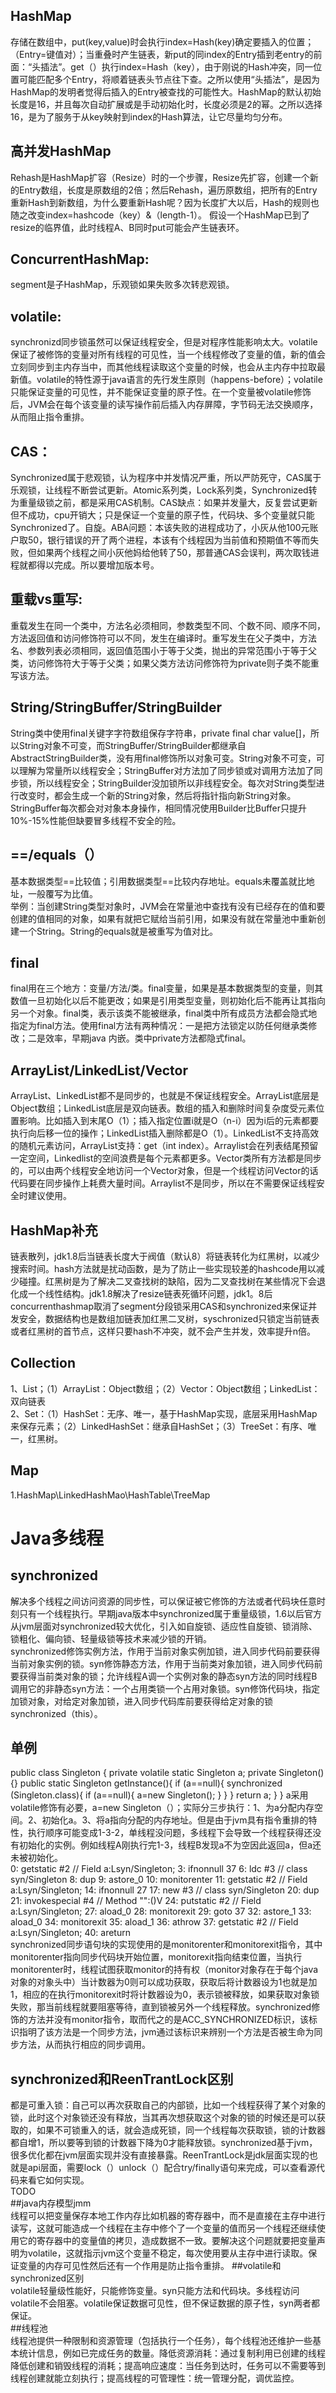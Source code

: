 ## HashMap<br>
存储在数组中，put(key,value)时会执行index=Hash(key)确定要插入的位置；（Entry=键值对）；当重叠时产生链表，新put的同index的Entry插到老entry的前面：“头插法”。get（）执行index=Hash（key），由于刚说的Hash冲突，同一位置可能匹配多个Entry，将顺着链表头节点往下查。之所以使用“头插法”，是因为HashMap的发明者觉得后插入的Entry被查找的可能性大。HashMap的默认初始长度是16，并且每次自动扩展或是手动初始化时，长度必须是2的幂。之所以选择16，是为了服务于从key映射到index的Hash算法，让它尽量均匀分布。<br>
## 高并发HashMap<br>
Rehash是HashMap扩容（Resize）时的一个步骤，Resize先扩容，创建一个新的Entry数组，长度是原数组的2倍；然后Rehash，遍历原数组，把所有的Entry重新Hash到新数组，为什么要重新Hash呢？因为长度扩大以后，Hash的规则也随之改变index=hashcode（key）&（length-1）。
假设一个HashMap已到了resize的临界值，此时线程A、B同时put可能会产生链表环。<br>
## ConcurrentHashMap:<br>
segment是子HashMap，乐观锁如果失败多次转悲观锁。<br>
## volatile:<br>
synchronizd同步锁虽然可以保证线程安全，但是对程序性能影响太大。volatile保证了被修饰的变量对所有线程的可见性，当一个线程修改了变量的值，新的值会立刻同步到主内存当中，而其他线程读取这个变量的时候，也会从主内存中拉取最新值。volatile的特性源于java语言的先行发生原则（happens-before）；volatile只能保证变量的可见性，并不能保证变量的原子性。在一个变量被volatile修饰后，JVM会在每个该变量的读写操作前后插入内存屏障，字节码无法交换顺序，从而阻止指令重排。<br>
## CAS：<br>
Synchronized属于悲观锁，认为程序中并发情况严重，所以严防死守，CAS属于乐观锁，让线程不断尝试更新。Atomic系列类，Lock系列类，Synchronized转为重量级锁之前，都是采用CAS机制。CAS缺点：如果并发量大，反复尝试更新但不成功，cpu开销大；只是保证一个变量的原子性，代码块、多个变量就只能Synchronized了。自旋。ABA问题：本该失败的进程成功了，小灰从他100元账户取50，银行错误的开了两个进程，本该有个线程因为当前值和预期值不等而失败，但如果两个线程之间小灰他妈给他转了50，那普通CAS会误判，两次取钱进程就都得以完成。所以要增加版本号。<br>
## 重载vs重写:<br>
重载发生在同一个类中，方法名必须相同，参数类型不同、个数不同、顺序不同，方法返回值和访问修饰符可以不同，发生在编译时。重写发生在父子类中，方法名、参数列表必须相同，返回值范围小于等于父类，抛出的异常范围小于等于父类，访问修饰符大于等于父类；如果父类方法访问修饰符为private则子类不能重写该方法。<br>
## String/StringBuffer/StringBuilder<br>
String类中使用final关键字字符数组保存字符串，private final char value[]，所以String对象不可变，而StringBuffer/StringBuilder都继承自AbstractStringBuilder类，没有用final修饰所以对象可变。String对象不可变，可以理解为常量所以线程安全；StringBuffer对方法加了同步锁或对调用方法加了同步锁，所以线程安全；StringBuilder没加锁所以非线程安全。每次对String类型进行改变时，都会生成一个新的String对象，然后将指针指向新String对象。StringBuffer每次都会对对象本身操作，相同情况使用Builder比Buffer只提升10%-15%性能但缺要冒多线程不安全的险。<br>
## ==/equals（）<br>
基本数据类型==比较值；引用数据类型==比较内存地址。equals未覆盖就比地址，一般覆写为比值。<br>
举例：当创建String类型对象时，JVM会在常量池中查找有没有已经存在的值和要创建的值相同的对象，如果有就把它赋给当前引用，如果没有就在常量池中重新创建一个String。String的equals就是被重写为值对比。<br>
## final<br>
final用在三个地方：变量/方法/类。final变量，如果是基本数据类型的变量，则其数值一旦初始化以后不能更改；如果是引用类型变量，则初始化后不能再让其指向另一个对象。final类，表示该类不能被继承，final类中所有成员方法都会隐式地指定为final方法。使用final方法有两种情况：一是把方法锁定以防任何继承类修改；二是效率，早期java 内嵌。类中private方法都隐式final。<br>
## ArrayList/LinkedList/Vector<br>
ArrayList、LinkedList都不是同步的，也就是不保证线程安全。ArrayList底层是Object数组；LinkedList底层是双向链表。数组的插入和删除时间复杂度受元素位置影响。比如插入到末尾O（1）；插入指定位置i就是O（n-i）因为i后的元素都要执行向后移一位的操作；LinkedList插入删除都是O（1）。LinkedList不支持高效的随机元素访问，ArrayList支持：get（int index）。Arraylist会在列表结尾预留一定空间，Linkedlist的空间浪费是每个元素都更多。Vector类所有方法都是同步的，可以由两个线程安全地访问一个Vector对象，但是一个线程访问Vector的话代码要在同步操作上耗费大量时间。Arraylist不是同步，所以在不需要保证线程安全时建议使用。<br>
## HashMap补充<br>
链表散列，jdk1.8后当链表长度大于阀值（默认8）将链表转化为红黑树，以减少搜索时间。hash方法就是扰动函数，是为了防止一些实现较差的hashcode用以减少碰撞。红黑树是为了解决二叉查找树的缺陷，因为二叉查找树在某些情况下会退化成一个线性结构。jdk1.8解决了resize链表死循环问题，jdk1。8后concurrenthashmap取消了segment分段锁采用CAS和synchronized来保证并发安全，数据结构也是数组加链表加红黑二叉树，syschronized只锁定当前链表或者红黑树的首节点，这样只要hash不冲突，就不会产生并发，效率提升n倍。<br>
## Collection<br>
1、List；（1）ArrayList：Object数组；（2）Vector：Object数组；LinkedList：双向链表<br>
2、Set：（1）HashSet：无序、唯一，基于HashMap实现，底层采用HashMap来保存元素；（2）LinkedHashSet：继承自HashSet；（3）TreeSet：有序、唯一，红黑树。<br>
## Map<br>
1.HashMap\LinkedHashMao\HashTable\TreeMap<br>
# Java多线程<br>
## synchronized<br>
解决多个线程之间访问资源的同步性，可以保证被它修饰的方法或者代码块任意时刻只有一个线程执行。早期java版本中synchronized属于重量级锁，1.6以后官方从jvm层面对synchronized较大优化，引入如自旋锁、适应性自旋锁、锁消除、锁粗化、偏向锁、轻量级锁等技术来减少锁的开销。<br>
synchronized修饰实例方法，作用于当前对象实例加锁，进入同步代码前要获得当前对象实例的锁。syn修饰静态方法，作用于当前类对象加锁，进入同步代码前要获得当前类对象的锁；允许线程A调一个实例对象的静态syn方法的同时线程B调用它的非静态syn方法：一个占用类锁一个占用对象锁。syn修饰代码块，指定加锁对象，对给定对象加锁，进入同步代码库前要获得给定对象的锁synchronized（this）。<br>
## 单例<br>
public class Singleton {
    private volatile static Singleton a;
    private Singleton(){}
    public static Singleton getInstance(){
        if (a==null){
            synchronized (Singleton.class){
                if (a==null){
                    a=new Singleton();
                }
            }
        }
        return a;
    }
}
a采用volatile修饰有必要，a=new Singleton（）；实际分三步执行：1、为a分配内存空间。2、初始化a。3、将a指向分配的内存地址。但是由于jvm具有指令重排的特性，执行顺序可能变成1-3-2，单线程没问题，多线程下会导致一个线程获得还没有初始化的实例。例如线程A刚执行完1-3，线程B发现a不为空因此返回a，但a还未被初始化。<br>
 0: getstatic     #2                  // Field a:Lsyn/Singleton;
         3: ifnonnull     37
         6: ldc           #3                  // class syn/Singleton
         8: dup
         9: astore_0
        10: monitorenter
        11: getstatic     #2                  // Field a:Lsyn/Singleton;
        14: ifnonnull     27
        17: new           #3                  // class syn/Singleton
        20: dup
        21: invokespecial #4                  // Method "<init>":()V
        24: putstatic     #2                  // Field a:Lsyn/Singleton;
        27: aload_0
        28: monitorexit
        29: goto          37
        32: astore_1
        33: aload_0
        34: monitorexit
        35: aload_1
        36: athrow
        37: getstatic     #2                  // Field a:Lsyn/Singleton;
        40: areturn
<br>
  synchronized同步语句块的实现使用的是monitorenter和monitorexit指令，其中monitorenter指向同步代码块开始位置，monitorexit指向结束位置，当执行monitorenter时，线程试图获取monitor的持有权（monitor对象存在于每个java对象的对象头中）当计数器为0则可以成功获取，获取后将计数器设为1也就是加1，相应的在执行monitorexit时将计数器设为0，表示锁被释放，如果获取对象锁失败，那当前线程就要阻塞等待，直到锁被另外一个线程释放。synchronized修饰的方法并没有monitor指令，取而代之的是ACC_SYNCHRONIZED标识，该标识指明了该方法是一个同步方法，jvm通过该标识来辨别一个方法是否被生命为同步方法，从而执行相应的同步调用。<br>
  ## synchronized和ReenTrantLock区别<br>
  都是可重入锁：自己可以再次获取自己的内部锁，比如一个线程获得了某个对象的锁，此时这个对象锁还没有释放，当其再次想获取这个对象的锁的时候还是可以获取的，如果不可锁重入的话，就会造成死锁，同一个线程每次获取锁，锁的计数器都自增1，所以要等到锁的计数器下降为0才能释放锁。synchronized基于jvm，很多优化都在jvm层面实现并没有直接暴露。ReenTrantLock是jdk层面实现的也就是api层面，需要lock（）unlock（）配合try/finally语句来完成，可以查看源代码来看它如何实现。<br>
  TODO
  <br>
  ##java内存模型jmm<br>
  线程可以把变量保存本地工作内存比如机器的寄存器中，而不是直接在主存中进行读写，这就可能造成一个线程在主存中修个了一个变量的值而另一个线程还继续使用它的寄存器中的变量值的拷贝，造成数据不一致。要解决这个问题就要把变量声明为volatile，这就指示jvm这个变量不稳定，每次使用要从主存中进行读取。保证变量的内存可见性然后还有一个作用是防止指令重排。
  ##volatile和synchronized区别<br>
  volatile轻量级性能好，只能修饰变量。syn只能方法和代码块。多线程访问volatile不会阻塞。volatile保证数据可见性，但不保证数据的原子性，syn两者都保证。<br>
  ##线程池<br>
  线程池提供一种限制和资源管理（包括执行一个任务），每个线程池还维护一些基本统计信息，例如已完成任务的数量。降低资源消耗：通过复制利用已创建的线程降低创建和销毁线程的消耗；提高响应速度：当任务到达时，任务可以不需要等到线程创建就能立刻执行；提高线程的可管理性：统一管理分配，调优监控。<br>
  
 
